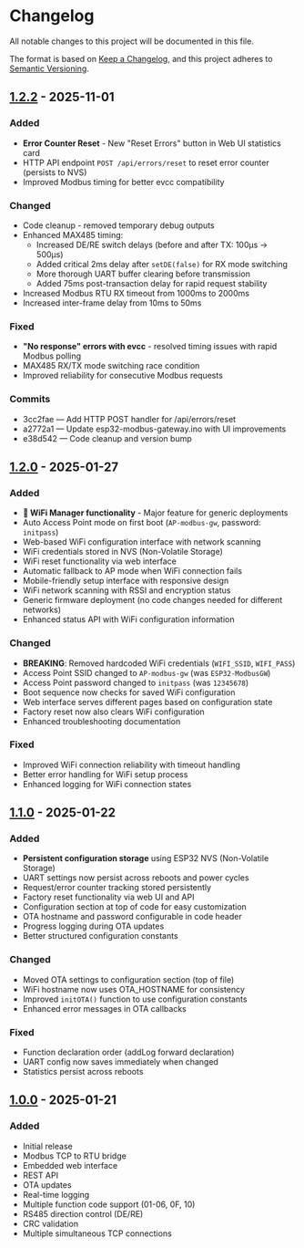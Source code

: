 
# Changelog

All notable changes to this project will be documented in this file.

The format is based on [Keep a Changelog](https://keepachangelog.com/en/1.0.0/),
and this project adheres to [Semantic Versioning](https://semver.org/spec/v2.0.0.html).

## [1.2.2] - 2025-11-01

### Added
- **Error Counter Reset** - New "Reset Errors" button in Web UI statistics card
- HTTP API endpoint `POST /api/errors/reset` to reset error counter (persists to NVS)
- Improved Modbus timing for better evcc compatibility

### Changed
- Code cleanup - removed temporary debug outputs
- Enhanced MAX485 timing:
  - Increased DE/RE switch delays (before and after TX: 100µs → 500µs)
  - Added critical 2ms delay after `setDE(false)` for RX mode switching
  - More thorough UART buffer clearing before transmission
  - Added 75ms post-transaction delay for rapid request stability
- Increased Modbus RTU RX timeout from 1000ms to 2000ms
- Increased inter-frame delay from 10ms to 50ms

### Fixed
- **"No response" errors with evcc** - resolved timing issues with rapid Modbus polling
- MAX485 RX/TX mode switching race condition
- Improved reliability for consecutive Modbus requests

### Commits
- 3cc2fae — Add HTTP POST handler for /api/errors/reset
- a2772a1 — Update esp32-modbus-gateway.ino with UI improvements
- e38d542 — Code cleanup and version bump


## [1.2.0] - 2025-01-27

### Added
- **🚀 WiFi Manager functionality** - Major feature for generic deployments
- Auto Access Point mode on first boot (`AP-modbus-gw`, password: `initpass`)
- Web-based WiFi configuration interface with network scanning
- WiFi credentials stored in NVS (Non-Volatile Storage)
- WiFi reset functionality via web interface
- Automatic fallback to AP mode when WiFi connection fails
- Mobile-friendly setup interface with responsive design
- WiFi network scanning with RSSI and encryption status
- Generic firmware deployment (no code changes needed for different networks)
- Enhanced status API with WiFi configuration information

### Changed
- **BREAKING**: Removed hardcoded WiFi credentials (`WIFI_SSID`, `WIFI_PASS`)
- Access Point SSID changed to `AP-modbus-gw` (was `ESP32-ModbusGW`)
- Access Point password changed to `initpass` (was `12345678`)
- Boot sequence now checks for saved WiFi configuration
- Web interface serves different pages based on configuration state
- Factory reset now also clears WiFi configuration
- Enhanced troubleshooting documentation

### Fixed
- Improved WiFi connection reliability with timeout handling
- Better error handling for WiFi setup process
- Enhanced logging for WiFi connection states

## [1.1.0] - 2025-01-22

### Added
- **Persistent configuration storage** using ESP32 NVS (Non-Volatile Storage)
- UART settings now persist across reboots and power cycles
- Request/error counter tracking stored persistently
- Factory reset functionality via web UI and API
- Configuration section at top of code for easy customization
- OTA hostname and password configurable in code header
- Progress logging during OTA updates
- Better structured configuration constants

### Changed
- Moved OTA settings to configuration section (top of file)
- WiFi hostname now uses OTA_HOSTNAME for consistency
- Improved `initOTA()` function to use configuration constants
- Enhanced error messages in OTA callbacks

### Fixed
- Function declaration order (addLog forward declaration)
- UART config now saves immediately when changed
- Statistics persist across reboots

## [1.0.0] - 2025-01-21

### Added
- Initial release
- Modbus TCP to RTU bridge
- Embedded web interface
- REST API
- OTA updates
- Real-time logging
- Multiple function code support (01-06, 0F, 10)
- RS485 direction control (DE/RE)
- CRC validation
- Multiple simultaneous TCP connections

[1.2.2]: https://github.com/vwetter/esp32-modbus-gateway/compare/v1.2.0...v1.2.2
[1.2.0]: https://github.com/vwetter/esp32-modbus-gateway/compare/v1.1.0...v1.2.0
[1.1.0]: https://github.com/vwetter/esp32-modbus-gateway/compare/v1.0.0...v1.1.0
[1.0.0]: https://github.com/vwetter/esp32-modbus-gateway/releases/tag/v1.0.0
